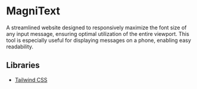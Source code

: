 # MagniText
A streamlined website designed to responsively maximize the font size of any input message, ensuring optimal utilization of the entire viewport. This tool is especially useful for displaying messages on a phone, enabling easy readability.

## Libraries
- [Tailwind CSS](https://tailwindcss.com/)
